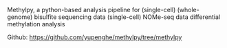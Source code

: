 Methylpy, a python-based analysis pipeline for
    (single-cell) (whole-genome) bisulfite sequencing data
    (single-cell) NOMe-seq data
    differential methylation analysis
    
Github: https://github.com/yupenghe/methylpy/tree/methylpy
